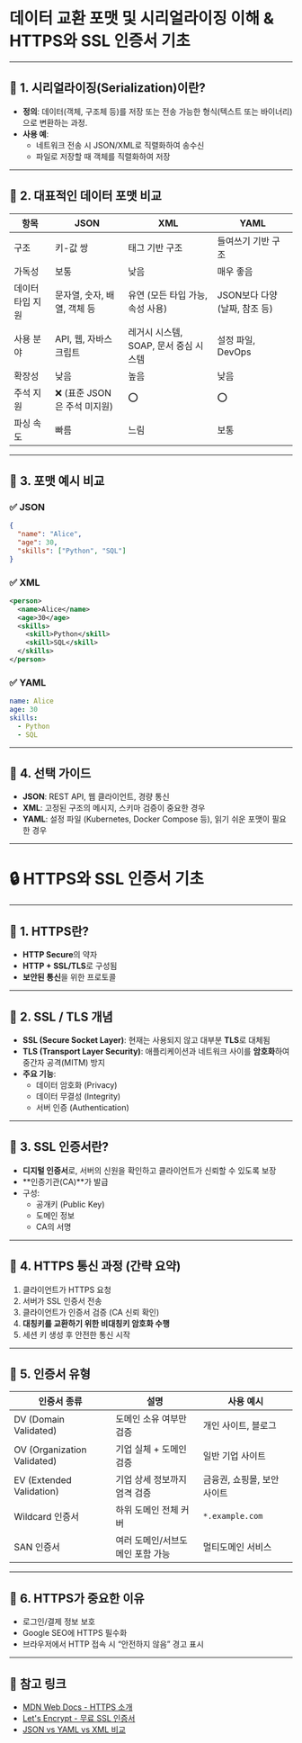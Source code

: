 
# 데이터 교환 포맷 및 시리얼라이징 이해 & HTTPS와 SSL 인증서 기초

---

## 📌 1. 시리얼라이징(Serialization)이란?

- **정의**: 데이터(객체, 구조체 등)를 저장 또는 전송 가능한 형식(텍스트 또는 바이너리)으로 변환하는 과정.
- **사용 예**:
  - 네트워크 전송 시 JSON/XML로 직렬화하여 송수신
  - 파일로 저장할 때 객체를 직렬화하여 저장

---

## 📌 2. 대표적인 데이터 포맷 비교

| 항목             | JSON                            | XML                                 | YAML                          |
|------------------|----------------------------------|--------------------------------------|-------------------------------|
| 구조             | 키-값 쌍                        | 태그 기반 구조                       | 들여쓰기 기반 구조             |
| 가독성           | 보통                             | 낮음                                 | 매우 좋음                     |
| 데이터 타입 지원 | 문자열, 숫자, 배열, 객체 등      | 유연 (모든 타입 가능, 속성 사용)     | JSON보다 다양 (날짜, 참조 등)  |
| 사용 분야        | API, 웹, 자바스크립트            | 레거시 시스템, SOAP, 문서 중심 시스템 | 설정 파일, DevOps             |
| 확장성           | 낮음                             | 높음                                 | 낮음                          |
| 주석 지원        | ❌ (표준 JSON은 주석 미지원)     | ⭕                                    | ⭕                            |
| 파싱 속도        | 빠름                             | 느림                                 | 보통                          |

---

## 📌 3. 포맷 예시 비교

### ✅ JSON
```json
{
  "name": "Alice",
  "age": 30,
  "skills": ["Python", "SQL"]
}
```

### ✅ XML
```xml
<person>
  <name>Alice</name>
  <age>30</age>
  <skills>
    <skill>Python</skill>
    <skill>SQL</skill>
  </skills>
</person>
```

### ✅ YAML
```yaml
name: Alice
age: 30
skills:
  - Python
  - SQL
```

---

## 📌 4. 선택 가이드

- **JSON**: REST API, 웹 클라이언트, 경량 통신
- **XML**: 고정된 구조의 메시지, 스키마 검증이 중요한 경우
- **YAML**: 설정 파일 (Kubernetes, Docker Compose 등), 읽기 쉬운 포맷이 필요한 경우

---

# 🔒 HTTPS와 SSL 인증서 기초

---

## 📌 1. HTTPS란?

- **HTTP Secure**의 약자
- **HTTP + SSL/TLS**로 구성됨
- **보안된 통신**을 위한 프로토콜

---

## 📌 2. SSL / TLS 개념

- **SSL (Secure Socket Layer)**: 현재는 사용되지 않고 대부분 **TLS**로 대체됨
- **TLS (Transport Layer Security)**: 애플리케이션과 네트워크 사이를 **암호화**하여 중간자 공격(MITM) 방지
- **주요 기능**:
  - 데이터 암호화 (Privacy)
  - 데이터 무결성 (Integrity)
  - 서버 인증 (Authentication)

---

## 📌 3. SSL 인증서란?

- **디지털 인증서**로, 서버의 신원을 확인하고 클라이언트가 신뢰할 수 있도록 보장
- **인증기관(CA)**가 발급
- 구성:
  - 공개키 (Public Key)
  - 도메인 정보
  - CA의 서명

---

## 📌 4. HTTPS 통신 과정 (간략 요약)

1. 클라이언트가 HTTPS 요청
2. 서버가 SSL 인증서 전송
3. 클라이언트가 인증서 검증 (CA 신뢰 확인)
4. **대칭키를 교환하기 위한 비대칭키 암호화 수행**
5. 세션 키 생성 후 안전한 통신 시작

---

## 📌 5. 인증서 유형

| 인증서 종류       | 설명                            | 사용 예시                   |
|------------------|----------------------------------|-----------------------------|
| DV (Domain Validated) | 도메인 소유 여부만 검증             | 개인 사이트, 블로그         |
| OV (Organization Validated) | 기업 실체 + 도메인 검증            | 일반 기업 사이트            |
| EV (Extended Validation) | 기업 상세 정보까지 엄격 검증        | 금융권, 쇼핑몰, 보안 사이트  |
| Wildcard 인증서     | 하위 도메인 전체 커버               | `*.example.com`             |
| SAN 인증서         | 여러 도메인/서브도메인 포함 가능      | 멀티도메인 서비스           |

---

## 📌 6. HTTPS가 중요한 이유

- 로그인/결제 정보 보호
- Google SEO에 HTTPS 필수화
- 브라우저에서 HTTP 접속 시 “안전하지 않음” 경고 표시

---

## 🔗 참고 링크

- [MDN Web Docs - HTTPS 소개](https://developer.mozilla.org/ko/docs/Web/HTTP/Overview)
- [Let's Encrypt - 무료 SSL 인증서](https://letsencrypt.org/ko/)
- [JSON vs YAML vs XML 비교](https://www.educative.io/answers/json-vs-xml-vs-yaml)
